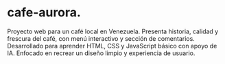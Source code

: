 # cafe-aurora.
Proyecto web para un café local en Venezuela. Presenta historia, calidad y frescura del café, con menú interactivo y sección de comentarios. Desarrollado para aprender HTML, CSS y JavaScript básico con apoyo de IA. Enfocado en recrear un diseño limpio y experiencia de usuario.
